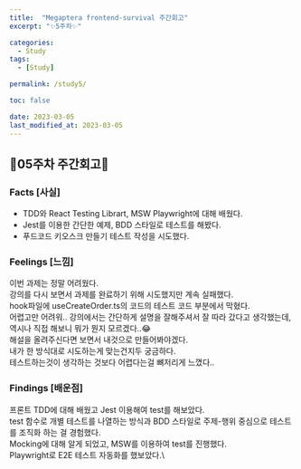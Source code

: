 ```yaml
---
title:  "Megaptera frontend-survival 주간회고"
excerpt: "✨5주차✨"

categories:
  - Study
tags:
  - [Study]

permalink: /study5/

toc: false

date: 2023-03-05
last_modified_at: 2023-03-05
---
```

## 💫05주차 주간회고💫

### Facts [사실]
- TDD와 React Testing Librart, MSW Playwright에 대해 배웠다.
- Jest를 이용한 간단한 예제, BDD 스타일로 테스트를 해봤다.
- 푸드코드 키오스크 만들기 테스트 작성을 시도했다.

### Feelings [느낌]
이번 과제는 정말 어려웠다.\
강의를 다시 보면서 과제를 완료하기 위해 시도했지만 계속 실패했다.\
hook파일에 useCreateOrder.ts의 코드의 테스트 코드 부분에서 막혔다.\
어렵고만 어려워.. 강의에서는 간단하게 설명을 잘해주셔서 잘 따라 갔다고 생각했는데,\
역시나 직접 해보니 뭐가 뭔지 모르겠다..😂\
해설을 올려주신다면 보면서 내것으로 만들어봐야겠다.\
내가 한 방식대로 시도하는게 맞는건지두 궁금하다.\
테스트하는것이 생각하는 것보다 어렵다는걸 뼈저리게 느꼈다..

### Findings [배운점]
프론트 TDD에 대해 배웠고 Jest 이용해여 test를 해보았다.\
test 함수로 개별 테스트를 나열하는 방식과 BDD 스타일로 주제-행위 중심으로 테스트를 조직화 하는 걸 경험했다.\
Mocking에 대해 알게 되었고, MSW를 이용하여 test를 진행했다.\
Playwright로 E2E 테스트 자동화를 했보았다.\
